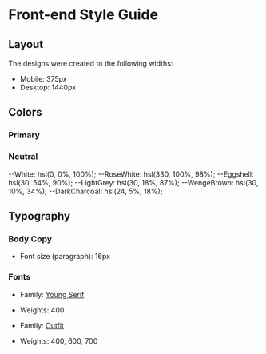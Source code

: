 # Front-end Style Guide

## Layout

The designs were created to the following widths:

- Mobile: 375px
- Desktop: 1440px

## Colors

### Primary



### Neutral

--White: hsl(0, 0%, 100%);
--RoseWhite: hsl(330, 100%, 98%);
--Eggshell: hsl(30, 54%, 90%);
--LightGrey: hsl(30, 18%, 87%);
--WengeBrown: hsl(30, 10%, 34%);
--DarkCharcoal: hsl(24, 5%, 18%);

## Typography

### Body Copy

- Font size (paragraph): 16px

### Fonts

- Family: [Young Serif](https://fonts.google.com/specimen/Young+Serif)
- Weights: 400

- Family: [Outfit](https://fonts.google.com/specimen/Outfit)
- Weights: 400, 600, 700
